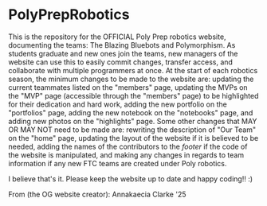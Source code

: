 # PolyPrepRobotics

This is the repository for the OFFICIAL Poly Prep robotics website, documenting the teams: The Blazing Bluebots and Polymorphism. As students graduate and new ones join the teams, new managers of the website can use this to easily commit changes, transfer access, and collaborate with multiple programmers at once. At the start of each robotics season, the minimum changes to be made to the website are: updating the current teammates listed on the "members" page, updating the MVPs on the "MVP" page (accessible through the "members" page) to be highlighted for their dedication and hard work, adding the new portfolio on the "portfolios" page, adding the new notebook on the "notebooks" page, and adding new photos on the "highlights" page. Some other changes that MAY OR MAY NOT need to be made are: rewriting the description of "Our Team" on the "home" page, updating the layout of the website if it is believed to be needed, adding the names of the contributors to the *footer* if the code of the website is manipulated, and making any changes in regards to team information if any new FTC teams are created under Poly robotics.

I believe that's it. Please keep the website up to date and happy coding!! :)

From (the OG website creator): Annakaecia Clarke '25
